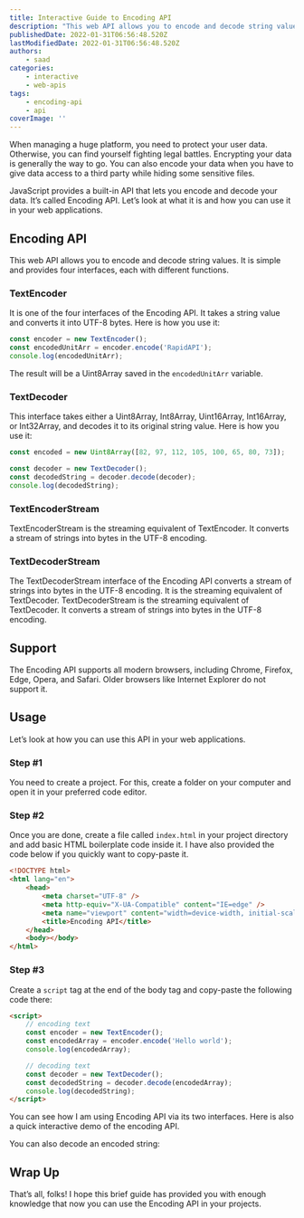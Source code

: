 ```yaml
---
title: Interactive Guide to Encoding API
description: "This web API allows you to encode and decode string values. In this piece, let's take a look at what Encoding API is and how you can use it in your web apps."
publishedDate: 2022-01-31T06:56:48.520Z
lastModifiedDate: 2022-01-31T06:56:48.520Z
authors:
    - saad
categories:
    - interactive
    - web-apis
tags:
    - encoding-api
    - api
coverImage: ''
---
```


<Lead>

When managing a huge platform, you need to protect your user data. Otherwise, you can find yourself fighting legal battles. Encrypting your data is generally the way to go. You can also encode your data when you have to give data access to a third party while hiding some sensitive files.

</Lead>

JavaScript provides a built-in API that lets you encode and decode your data. It’s called Encoding API. Let’s look at what it is and how you can use it in your web applications.

## Encoding API

This web API allows you to encode and decode string values. It is simple and provides four interfaces, each with different functions.

### TextEncoder

It is one of the four interfaces of the Encoding API. It takes a string value and converts it into UTF-8 bytes. Here is how you use it:

```js
const encoder = new TextEncoder();
const encodedUnitArr = encoder.encode('RapidAPI');
console.log(encodedUnitArr);
```

The result will be a Uint8Array saved in the `encodedUnitArr` variable.

### TextDecoder

This interface takes either a Uint8Array, Int8Array, Uint16Array, Int16Array, or Int32Array, and decodes it to its original string value. Here is how you use it:

```js
const encoded = new Uint8Array([82, 97, 112, 105, 100, 65, 80, 73]);

const decoder = new TextDecoder();
const decodedString = decoder.decode(decoder);
console.log(decodedString);
```

### TextEncoderStream

TextEncoderStream is the streaming equivalent of TextEncoder. It converts a stream of strings into bytes in the UTF-8 encoding.

### TextDecoderStream

The TextDecoderStream interface of the Encoding API converts a stream of strings into bytes in the UTF-8 encoding. It is the streaming equivalent of TextDecoder.
TextDecoderStream is the streaming equivalent of TextDecoder. It converts a stream of strings into bytes in the UTF-8 encoding.

## Support

The Encoding API supports all modern browsers, including Chrome, Firefox, Edge, Opera, and Safari. Older browsers like Internet Explorer do not support it.

## Usage

Let’s look at how you can use this API in your web applications.

### Step #1

You need to create a project. For this, create a folder on your computer and open it in your preferred code editor.

### Step #2

Once you are done, create a file called `index.html` in your project directory and add basic HTML boilerplate code inside it. I have also provided the code below if you quickly want to copy-paste it.

```html
<!DOCTYPE html>
<html lang="en">
	<head>
		<meta charset="UTF-8" />
		<meta http-equiv="X-UA-Compatible" content="IE=edge" />
		<meta name="viewport" content="width=device-width, initial-scale=1.0" />
		<title>Encoding API</title>
	</head>
	<body></body>
</html>
```

### Step #3

Create a `script` tag at the end of the body tag and copy-paste the following code there:

```html
<script>
	// encoding text
	const encoder = new TextEncoder();
	const encodedArray = encoder.encode('Hello world');
	console.log(encodedArray);

	// decoding text
	const decoder = new TextDecoder();
	const decodedString = decoder.decode(encodedArray);
	console.log(decodedString);
</script>
```

You can see how I am using Encoding API via its two interfaces. Here is also a quick interactive demo of the encoding API.

<LearnEncodingAPI showEncode />

You can also decode an encoded string:

<LearnEncodingAPI showDecode />

## Wrap Up

That’s all, folks! I hope this brief guide has provided you with enough knowledge that now you can use the Encoding API in your projects.
